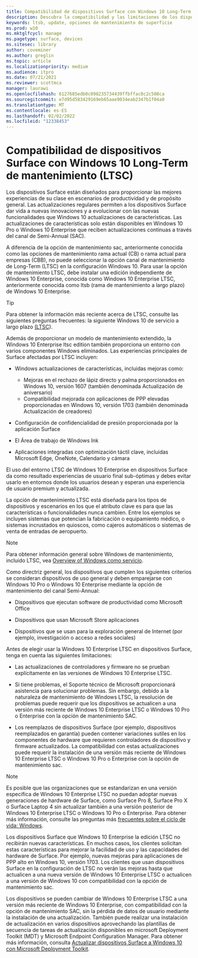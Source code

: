 ```yaml
---
title: Compatibilidad de dispositivos Surface con Windows 10 Long-Term de mantenimiento (Surface)
description: Descubra la compatibilidad y las limitaciones de los dispositivos Surface que se Windows 10 Enterprise edición LTSB.
keywords: ltsb, update, opciones de mantenimiento de superficie
ms.prod: w10
ms.mktglfcycl: manage
ms.pagetype: surface, devices
ms.sitesec: library
author: coveminer
ms.author: greglin
ms.topic: article
ms.localizationpriority: medium
ms.audience: itpro
ms.date: 07/21/2021
ms.reviewer: scottmca
manager: laurawi
ms.openlocfilehash: 6127685edb0c098235734439ffbffac8c2c508ca
ms.sourcegitcommit: e7d95d583429169eb65aae9034eab2347b1f04a0
ms.translationtype: MT
ms.contentlocale: es-ES
ms.lasthandoff: 02/02/2022
ms.locfileid: "12338453"
---
```

# <a name="surface-device-compatibility-with-windows-10-long-term-servicing-channel-ltsc"></a>Compatibilidad de dispositivos Surface con Windows 10 Long-Term de mantenimiento (LTSC)

Los dispositivos Surface están diseñados para proporcionar las mejores experiencias de su clase en escenarios de productividad y de propósito general. Las actualizaciones regulares permiten a los dispositivos Surface dar vida a nuevas innovaciones y a evolucionar con las nuevas funcionalidades que Windows 10 actualizaciones de características. Las actualizaciones de características solo están disponibles en Windows 10 Pro o Windows 10 Enterprise que reciben actualizaciones continuas a través del canal de Semi-Annual (SAC).

A diferencia de la opción de mantenimiento sac, anteriormente conocida como las opciones de mantenimiento rama actual (CB) o rama actual para empresas (CBB), no puede seleccionar la opción canal de mantenimiento de Long-Term (LTSC) en la configuración Windows 10. Para usar la opción de mantenimiento LTSC, debe instalar una edición independiente de Windows 10 Enterprise, conocida como Windows 10 Enterprise LTSC, anteriormente conocida como ltsb (rama de mantenimiento a largo plazo) de Windows 10 Enterprise.

>[!TIP]
>Para obtener la información más reciente acerca de LTSC, consulte las siguientes preguntas frecuentes: la siguiente Windows 10 de servicio a largo plazo [(LTSC](https://techcommunity.microsoft.com/t5/windows-it-pro-blog/the-next-windows-10-long-term-servicing-channel-ltsc-release/ba-p/2147232)).

 Además de proporcionar un modelo de mantenimiento extendido, la Windows 10 Enterprise ltsc edition también proporciona un entorno con varios componentes Windows eliminados. Las experiencias principales de Surface afectadas por LTSC incluyen:

* Windows actualizaciones de características, incluidas mejoras como:

  *  Mejoras en el rechazo de lápiz directo y palma proporcionados en Windows 10, versión 1607 (también denominada Actualización de aniversario)
  *  Compatibilidad mejorada con aplicaciones de PPP elevadas proporcionadas en Windows 10, versión 1703 (también denominada Actualización de creadores)

* Configuración de confidencialidad de presión proporcionada por la aplicación Surface

* El Área de trabajo de Windows Ink

* Aplicaciones integradas con optimización táctil clave, incluidas Microsoft Edge, OneNote, Calendario y cámara

El uso del entorno LTSC de Windows 10 Enterprise en dispositivos Surface da como resultado experiencias de usuario final sub-óptimas y debes evitar usarlo en entornos donde los usuarios desean y esperan una experiencia de usuario premium y actualizada.

La opción de mantenimiento LTSC está diseñada para los tipos de dispositivos y escenarios en los que el atributo clave es para que las características o funcionalidades nunca cambien. Entre los ejemplos se incluyen sistemas que potencian la fabricación o equipamiento médico, o sistemas incrustados en quioscos, como cajeros automáticos o sistemas de venta de entradas de aeropuerto.

>[!NOTE]
>Para obtener información general sobre Windows de mantenimiento, incluido LTSC, vea [Overview of Windows como servicio](/windows/deployment/update/waas-overview).

Como directriz general, los dispositivos que cumplen los siguientes criterios se consideran dispositivos de uso general y deben emparejarse con Windows 10 Pro o Windows 10 Enterprise mediante la opción de mantenimiento del canal Semi-Annual:

* Dispositivos que ejecutan software de productividad como Microsoft Office

* Dispositivos que usan Microsoft Store aplicaciones

* Dispositivos que se usan para la exploración general de Internet (por ejemplo, investigación o acceso a redes sociales)

Antes de elegir usar la Windows 10 Enterprise LTSC en dispositivos Surface, tenga en cuenta las siguientes limitaciones:

* Las actualizaciones de controladores y firmware no se prueban explícitamente en las versiones de Windows 10 Enterprise LTSC.

* Si tiene problemas, el Soporte técnico de Microsoft proporcionará asistencia para solucionar problemas. Sin embargo, debido a la naturaleza de mantenimiento de Windows LTSC, la resolución de problemas puede requerir que los dispositivos se actualicen a una versión más reciente de Windows 10 Enterprise LTSC o Windows 10 Pro o Enterprise con la opción de mantenimiento SAC.

* Los reemplazos de dispositivos Surface (por ejemplo, dispositivos reemplazados en garantía) pueden contener variaciones sutiles en los componentes de hardware que requieren controladores de dispositivo y firmware actualizados. La compatibilidad con estas actualizaciones puede requerir la instalación de una versión más reciente de Windows 10 Enterprise LTSC o Windows 10 Pro o Enterprise con la opción de mantenimiento sac.

>[!NOTE]
>Es posible que las organizaciones que se estandarizan en una versión específica de Windows 10 Enterprise LTSC no puedan adoptar nuevas generaciones de hardware de Surface, como Surface Pro 8, Surface Pro X o Surface Laptop 4 sin actualizar también a una versión posterior de Windows 10 Enterprise LTSC o Windows 10 Pro o Enterprise. Para obtener más información, consulte las preguntas más [frecuentes sobre el ciclo de vida: Windows](/lifecycle/faq/windows#what-are-the-requirements-for-servicing-and-updating-the-windows-10-long-term-servicing-channel--ltsc--).

Los dispositivos Surface que Windows 10 Enterprise la edición LTSC no recibirán nuevas características. En muchos casos, los clientes solicitan estas características para mejorar la facilidad de uso y las capacidades del hardware de Surface. Por ejemplo, nuevas mejoras para aplicaciones de PPP alto en Windows 10, versión 1703. Los clientes que usan dispositivos Surface en la configuración de LTSC no verán las mejoras hasta que actualicen a una nueva versión de Windows 10 Enterprise LTSC o actualicen a una versión de Windows 10 con compatibilidad con la opción de mantenimiento sac.

Los dispositivos se pueden cambiar de Windows 10 Enterprise LTSC a una versión más reciente de Windows 10 Enterprise, con compatibilidad con la opción de mantenimiento SAC, sin la pérdida de datos de usuario mediante la instalación de una actualización. También puede realizar una instalación de actualización en varios dispositivos aprovechando las plantillas de secuencia de tareas de actualización disponibles en microsoft Deployment Toolkit (MDT) y Microsoft Endpoint Configuration Manager. Para obtener más información, consulta [Actualizar dispositivos Surface a Windows 10 con Microsoft Deployment Toolkit](upgrade-surface-devices-to-windows-10-with-mdt.md).
